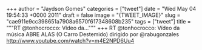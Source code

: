 
+++
author = "Jaydson Gomes"
categories = ["tweet"]
date = "Wed May 04 19:54:33 +0000 2011"
draft = false
image = "{TWEET_IMAGE}"
slug = "cae911e9cc398651a7908a6570f617348608b235"
tags = ["tweet"]
title = """RT @tonhocrocco: Vídeo da..."""
+++
RT @tonhocrocco: Vídeo da música ABRE ALAS (O Carro Destemido) dirigido por @rabugonzales http://www.youtube.com/watch?v=m4E2NPD6Uu4
